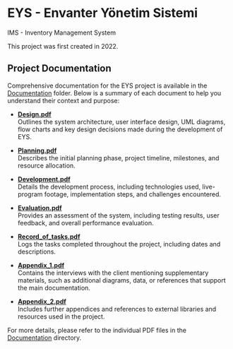 # EYS - Envanter Yönetim Sistemi

IMS - Inventory Management System

This project was first created in 2022.

## Project Documentation

Comprehensive documentation for the EYS project is available in the [Documentation](Documentation) folder. Below is a summary of each document to help you understand their context and purpose:

- [**Design.pdf**](Documentation/Design.pdf)  
  Outlines the system architecture, user interface design, UML diagrams, flow charts and key design decisions made during the development of EYS.

- [**Planning.pdf**](Documentation/Planning.pdf)  
  Describes the initial planning phase, project timeline, milestones, and resource allocation.

- [**Development.pdf**](Documentation/Development.pdf)  
  Details the development process, including technologies used, live-program footage, implementation steps, and challenges encountered.

- [**Evaluation.pdf**](Documentation/Evaluation.pdf)  
  Provides an assessment of the system, including testing results, user feedback, and overall performance evaluation.

- [**Record_of_tasks.pdf**](Documentation/Record_of_tasks.pdf)  
  Logs the tasks completed throughout the project, including dates and descriptions.

- [**Appendix_1.pdf**](Documentation/Appendix_1.pdf)  
  Contains the interviews with the client mentioning supplementary materials, such as additional diagrams, data, or references that support the main documentation.

- [**Appendix_2.pdf**](Documentation/Appendix_2.pdf)  
  Includes further appendices and references to external libraries and resources used in the project.

For more details, please refer to the individual PDF files in the [Documentation](Documentation) directory.
